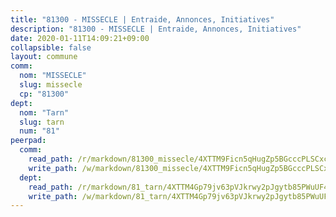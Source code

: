 ```yaml
---
title: "81300 - MISSECLE | Entraide, Annonces, Initiatives"
description: "81300 - MISSECLE | Entraide, Annonces, Initiatives"
date: 2020-01-11T14:09:21+09:00
collapsible: false
layout: commune
comm:
  nom: "MISSECLE"
  slug: missecle
  cp: "81300"
dept:
  nom: "Tarn"
  slug: tarn
  num: "81"
peerpad:
  comm:
    read_path: /r/markdown/81300_missecle/4XTTM9Ficn5qHugZp5BGcccPLSCxcfrnbAtveB4s6hwRKbeS1
    write_path: /w/markdown/81300_missecle/4XTTM9Ficn5qHugZp5BGcccPLSCxcfrnbAtveB4s6hwRKbeS1-K3TgUGctQHPTFXXGCkqAFJSP4QpgaMLLBhLswUNSYU6bqrQaHPtpKnzW7Yup4dT6Dvqaxhz2fQbiiEJrx5yhpxZuWhBDhmRvrURtYm3gekWPgzBEh65co4nbPz7poMftTyAfjw3s
  dept:
    read_path: /r/markdown/81_tarn/4XTTM4Gp79jv63pVJkrwy2pJgytb85PWuUF46qZV3RNcf9bTY
    write_path: /w/markdown/81_tarn/4XTTM4Gp79jv63pVJkrwy2pJgytb85PWuUF46qZV3RNcf9bTY-K3TgUQULAfYZTaNEYQn663imu6tLJ5XUSYV3bG6y2QwZHe2hiw5KiHgnyL8wpzhjjRKSLQVjHCuMHvPTtVgD4tm7BFQTVwqLNiZgb8d93Riu34VNq5t6eFocUS5Ezct8i9MJtUHQ
---
```


